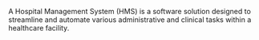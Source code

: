 A Hospital Management System (HMS) is a software
solution designed to streamline and automate
various administrative and clinical tasks within a
healthcare facility.
